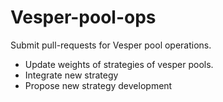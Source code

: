# Vesper-pool-ops
Submit pull-requests for Vesper pool operations.
- Update weights of strategies of vesper pools.
- Integrate new strategy
- Propose new strategy development
